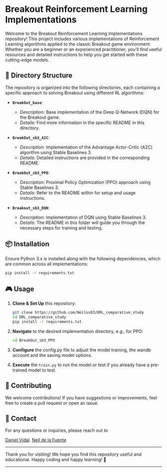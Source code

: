 # Breakout Reinforcement Learning Implementations

Welcome to the Breakout Reinforcement Learning Implementations repository! This project includes various implementations of Reinforcement Learning algorithms applied to the classic Breakout game environment. Whether you are a beginner or an experienced practitioner, you'll find useful resources and detailed instructions to help you get started with these cutting-edge models.

## 🚀 Directory Structure

The repository is organized into the following directories, each containing a specific approach to solving Breakout using different RL algorithms:

- **`BreakOut_base`**: 
  - *Description*: Base implementation of the Deep Q-Network (DQN) for the Breakout game.
  - *Details*: Find more information in the specific README in this directory.

- **`BreakOut_sb3_A2C`**: 
  - *Description*: Implementation of the Advantage Actor-Critic (A2C) algorithm using Stable Baselines 3.
  - *Details*: Detailed instructions are provided in the corresponding README.

- **`BreakOut_sb3_PPO`**: 
  - *Description*: Proximal Policy Optimization (PPO) approach using Stable Baselines 3.
  - *Details*: Refer to the README within for setup and usage instructions.

- **`Breakout_sb3_DQN`**: 
  - *Description*: Implementation of DQN using Stable Baselines 3.
  - *Details*: The README in this folder will guide you through the necessary steps for training and testing.


## 📦 Installation

Ensure Python 3.x is installed along with the following dependencies, which are common across all implementations:

```bash
pip install -r requirements.txt
```

## 🎮 Usage

1. **Clone & Set Up** this repository:
    ```bash
    git clone https://github.com/Neilus03/DRL_comparative_study
    cd DRL_comparative_study
    pip install -r requirements.txt
    ```

2. **Navigate** to the desired implementation directory, e.g., for PPO:
    ```bash
    cd BreakOut_sb3_PPO
    ```
    
3. **Configure** the config.py file to adjust the model training, the wandb account and the saving model options.

4. **Execute** the `train.py` to run the model or test if you already have a pre-trained model to test.


## 👥 Contributing

We welcome contributions! If you have suggestions or improvements, feel free to create a pull request or open an issue.


## 📧 Contact

For any questions or inquiries, please reach out to 

[Daniel Vidal](https://www.linkedin.com/in/daniel-alejandro-vidal-guerra-21386b266/).
[Neil de la Fuente](https://www.linkedin.com/in/neil-de-la-fuente/)

---

Thank you for visiting! We hope you find this repository useful and educational. Happy coding and happy learning! 🎉

---
